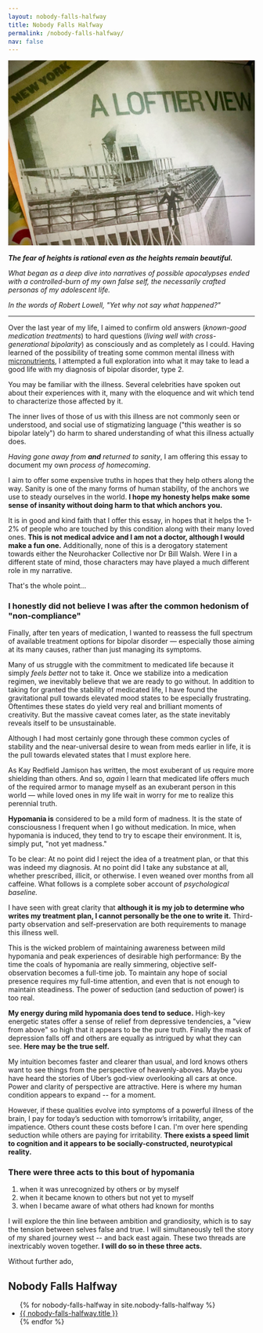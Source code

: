 ```yaml
---
layout: nobody-falls-halfway
title: Nobody Falls Halfway
permalink: /nobody-falls-halfway/
nav: false
---
```


![A loftier view](/assets/loftier.png)

_**The fear of heights is rational even as the heights remain beautiful.**_

_What began as a deep dive into narratives of possible apocalypses ended with a controlled-burn of my own false self, the necessarily crafted personas of my adolescent life._

_In the words of Robert Lowell, "Yet why not say what happened?"_

___

Over the last year of my life, I aimed to confirm old answers (_known-good medication treatments_) to hard questions (_living well with cross-generational bipolarity_) as consciously and as completely as I could. Having learned of the possibility of treating some common mental illness with [micronutrients](https://ibpf.org/articles/advanced-nutrient-therapies-for-bipolar-disorders-with-dr-william-walsh/), I attempted a full exploration into what it may take to lead a good life with my diagnosis of bipolar disorder, type 2.

You may be familiar with the illness. Several celebrities have spoken out about their experiences with it, many with the eloquence and wit which tend to characterize those affected by it. 

The inner lives of those of us with this illness are not commonly seen or understood, and social use of stigmatizing language ("this weather is so bipolar lately") do harm to shared understanding of what this illness actually does.

*Having gone away from **and** returned to sanity*, I am offering this essay to document my own _process of homecoming_. 

I aim to offer some expensive truths in hopes that they help others along the way. Sanity is one of the many forms of human stability, of the anchors we use to steady ourselves in the world. **I hope my honesty helps make some sense of insanity without doing harm to that which anchors you.**

It is in good and kind faith that I offer this essay, in hopes that it helps the 1-2% of people who are touched by this condition along with their many loved ones. **This is not medical advice and I am not a doctor, although I would make a fun one.** Additionally, none of this is a derogatory statement towards either the Neurohacker Collective nor Dr Bill Walsh. Were I in a different state of mind, those characters may have played a much different role in my narrative. 

That's the whole point...


### I honestly did not believe I was after the common hedonism of "non-compliance"

Finally, after ten years of medication, I wanted to reassess the full spectrum of available treatment options for bipolar disorder — especially those aiming at its many causes, rather than just managing its symptoms.

Many of us struggle with the commitment to medicated life because it simply *feels better* not to take it. Once we stabilize into a medication regimen, we inevitably believe that we are ready to go without. In addition to taking for granted the stability of medicated life, I have found the gravitational pull towards elevated mood states to be especially frustrating. Oftentimes these states do yield very real and brilliant moments of creativity. But the massive caveat comes later, as the state inevitably reveals itself to be unsustainable.  

Although I had most certainly gone through these common cycles of stability and the near-universal desire to wean from meds earlier in life, it is the pull towards elevated states that I must explore here.

As Kay Redfield Jamison has written, the most exuberant of us require more shielding than others. And so, *again* I learn that medicated life offers much of the required armor to manage myself as an exuberant person in this world — while loved ones in my life wait in worry for me to realize this perennial truth.

 **Hypomania is** considered to be a mild form of madness. It is the state of consciousness I frequent when I go without medication. In mice, when hypomania is induced, they tend to try to escape their environment. It is, simply put, "not yet madness."

To be clear: At no point did I reject the idea of a treatment plan, or that this was indeed my diagnosis. At no point did I take any substance at all, whether prescribed, illicit, or otherwise. I even weaned over months from all caffeine. What follows is a complete sober account of *psychological baseline.*

I have seen with great clarity that **although it is my job to determine who writes my treatment plan, I cannot personally be the one to write it.** Third-party observation and self-preservation are both requirements to manage this illness well.

This is the wicked problem of maintaining awareness between mild hypomania and peak experiences of desirable high performance: By the time the coals of hypomania are really simmering, objective self-observation becomes a full-time job. To maintain any hope of social presence requires my full-time attention, and even that is not enough to maintain steadiness. The power of seduction (and seduction of power) is too real.

**My energy during mild hypomania does tend to seduce.** High-key energetic states offer a sense of relief from depressive tendencies, a "view from above" so high that it appears to be the pure truth. Finally the mask of depression falls off and others are equally as intrigued by what they can see. **Here may be the true self.**

My intuition becomes faster and clearer than usual, and lord knows others want to see things from the perspective of heavenly-aboves. Maybe you have heard the stories of Uber’s god-view overlooking all cars at once. Power and clarity of perspective are attractive. Here is where my human condition appears to expand -- for a moment. 

However, if these qualities evolve into symptoms of a powerful illness of the brain, I pay for today’s seduction with tomorrow’s irritability, anger, impatience. Others count these costs before I can. I'm over here spending seduction while others are paying for irritability. **There exists a speed limit to cognition and it appears to be socially-constructed, neurotypical reality.**

### There were three acts to this bout of hypomania

<ol>
<li>when it was unrecognized by others or by myself</li>
<li>when it became known to others but not yet to myself</li>
<li>when I became aware of what others had known for months</li>
</ol>

I will explore the thin line between ambition and grandiosity, which is to say the tension between selves false and true. I will simultaneously tell the story of my shared journey west -- and back east again. These two threads are inextricably woven together. **I will do so in these three acts.** 

Without further ado,

## Nobody Falls Halfway
<ul>
	{% for nobody-falls-halfway in site.nobody-falls-halfway %}
		<li>
			<a href=" {{ nobody-falls-halfway.url }}">{{ nobody-falls-halfway.title }}</a>
		</li>
	{% endfor %}
</ul>
